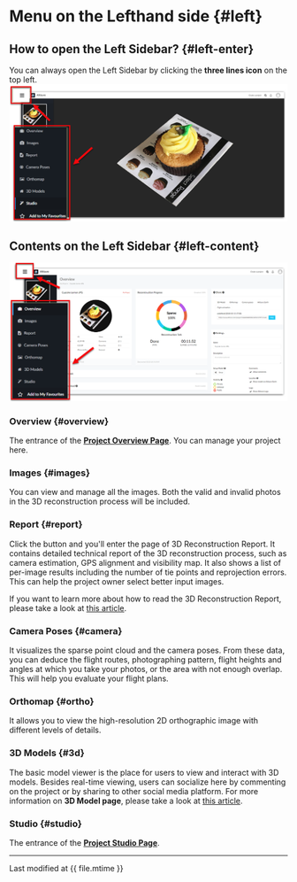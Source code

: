# Menu on the Lefthand side {#left}

## How to open the Left Sidebar? {#left-enter}
You can always open the Left Sidebar by clicking the **three lines icon** on the top left.
![](../assets/left-eng-three-lines-icon.png)

## Contents on the Left Sidebar {#left-content}

![](../assets/left-eng-leftsidebar.png)

### Overview {#overview}

The entrance of the [**Project Overview Page**](overview-page.md#overview). You can manage your project here.

### Images {#images}
You can view and manage all the images. Both the valid and invalid photos in the 3D reconstruction process will be included.

### Report {#report}
Click the button and you'll enter the page of 3D Reconstruction Report. It contains detailed technical report of the 3D reconstruction process, such as camera estimation, GPS alignment and visibility map. It also shows a list of per-image results including the number of tie points and reprojection errors. This can help the project owner select better input images. 

If you want to learn more about how to read the 3D Reconstruction Report, please take a look at [this article](3d-reconstruction-report.md).

### Camera Poses {#camera}
It visualizes the sparse point cloud and the camera poses. From these data, you can deduce the flight routes, photographing pattern, flight heights and angles at which you take your photos, or the area with not enough overlap. This will help you evaluate your flight plans.

### Orthomap {#ortho}
It allows you to view the high-resolution 2D orthographic image with different levels of details.

### 3D Models {#3d}
The basic model viewer is the place for users to view and interact with 3D models. Besides real-time viewing, users can socialize here by commenting on the project or by sharing to other social media platform. For more information on **3D Model page**, please take a look at [this article](model-page.md).

### Studio {#studio}
The entrance of the [**Project Studio Page**](studio-page.md).

--- 

Last modified at {{ file.mtime }}

